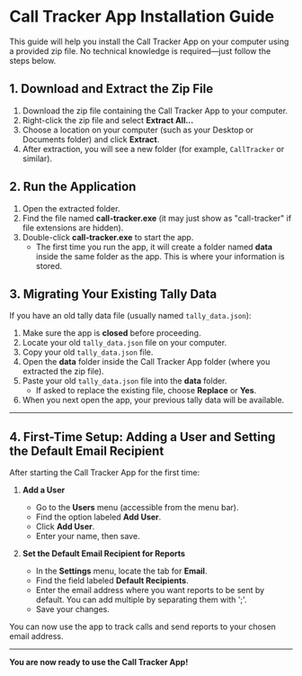 # Call Tracker App Installation Guide

This guide will help you install the Call Tracker App on your computer using a provided zip file. No technical knowledge is required—just follow the steps below.

## 1. Download and Extract the Zip File
1. Download the zip file containing the Call Tracker App to your computer.
2. Right-click the zip file and select **Extract All...**
3. Choose a location on your computer (such as your Desktop or Documents folder) and click **Extract**.
4. After extraction, you will see a new folder (for example, `CallTracker` or similar).

## 2. Run the Application
1. Open the extracted folder.
2. Find the file named **call-tracker.exe** (it may just show as "call-tracker" if file extensions are hidden).
3. Double-click **call-tracker.exe** to start the app.
   - The first time you run the app, it will create a folder named **data** inside the same folder as the app. This is where your information is stored.

## 3. Migrating Your Existing Tally Data
If you have an old tally data file (usually named `tally_data.json`):

1. Make sure the app is **closed** before proceeding.
2. Locate your old `tally_data.json` file on your computer.
3. Copy your old `tally_data.json` file.
4. Open the **data** folder inside the Call Tracker App folder (where you extracted the zip file).
5. Paste your old `tally_data.json` file into the **data** folder.
   - If asked to replace the existing file, choose **Replace** or **Yes**.
6. When you next open the app, your previous tally data will be available.

---

## 4. First-Time Setup: Adding a User and Setting the Default Email Recipient

After starting the Call Tracker App for the first time:

1. **Add a User**
   - Go to the **Users** menu (accessible from the menu bar).
   - Find the option labeled **Add User**.
   - Click **Add User**.
   - Enter your name, then save.

2. **Set the Default Email Recipient for Reports**
   - In the **Settings** menu, locate the tab for **Email**.
   - Find the field labeled **Default Recipients**.
   - Enter the email address where you want reports to be sent by default. You can add multiple by separating them with ';'.
   - Save your changes.

You can now use the app to track calls and send reports to your chosen email address.

---

**You are now ready to use the Call Tracker App!**
